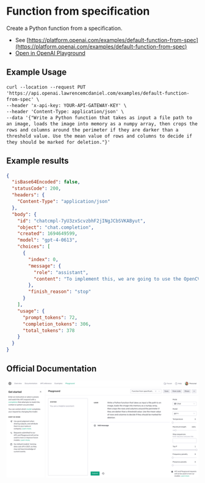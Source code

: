 # Function from specification

Create a Python function from a specification.

- See [https://platform.openai.com/examples/default-function-from-spec](https://platform.openai.com/examples/default-function-from-spec)
- [Open in OpenAI Playground](https://platform.openai.com/playground/p/default-function-from-spec)

## Example Usage

```console
curl --location --request PUT 'https://api.openai.lawrencemcdaniel.com/examples/default-function-from-spec' \
--header 'x-api-key: YOUR-API-GATEWAY-KEY' \
--header 'Content-Type: application/json' \
--data '{"Write a Python function that takes as input a file path to an image, loads the image into memory as a numpy array, then crops the rows and columns around the perimeter if they are darker than a threshold value. Use the mean value of rows and columns to decide if they should be marked for deletion."}'
```

## Example results

````json
{
  "isBase64Encoded": false,
  "statusCode": 200,
  "headers": {
    "Content-Type": "application/json"
  },
  "body": {
    "id": "chatcmpl-7yU3zxScvzbhF2jINgJCbSVKAByut",
    "object": "chat.completion",
    "created": 1694649599,
    "model": "gpt-4-0613",
    "choices": [
      {
        "index": 0,
        "message": {
          "role": "assistant",
          "content": "To implement this, we are going to use the OpenCV and Numpy libraries. Here is a possible implementation of the function you asked for:\n\n```python\nimport cv2\nimport numpy as np\n\ndef crop_dark_areas(image_path, threshold):\n    # Load the image into a numpy array\n    img = cv2.imread(image_path, cv2.IMREAD_GRAYSCALE)\n\n    # Compute the mean value for each row and column\n    avg_rows = np.average(img, axis=1)\n    avg_cols = np.average(img, axis=0)\n\n    # Find the indices of rows and columns to keep\n    rows_to_keep = np.where(avg_rows > threshold)[0]\n    cols_to_keep = np.where(avg_cols > threshold)[0]\n\n    # Crop the rows and columns\n    img_cropped = img[np.min(rows_to_keep):np.max(rows_to_keep)+1, np.min(cols_to_keep):np.max(cols_to_keep)+1]\n\n    return img_cropped\n```\n\nThis function works by first loading the image into a Numpy array with grayscale values. Then, it computes the mean value of every row and every column in the image, and decides whether to keep a row or a column based on whether its mean value is greater than the given threshold.\n\nPlease make sure to have OpenCV and numpy installed in your python environment. If not installed, please use the following commands to install:\n- OpenCV: `pip install opencv-python`\n- Numpy: `pip install numpy`"
        },
        "finish_reason": "stop"
      }
    ],
    "usage": {
      "prompt_tokens": 72,
      "completion_tokens": 306,
      "total_tokens": 378
    }
  }
}
````

## Official Documentation

![OpenAI Playground](https://raw.githubusercontent.com/FullStackWithLawrence/aws-openai/main/doc/examples/example-18-function-from-spec.png "OpenAI Playground")

